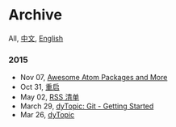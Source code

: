 Archive
===
All, [中文](#!/archive.chs), [English](#!/archive.en)

### 2015

- Nov 07, [Awesome Atom Packages and More](#!/blog/2015/awesome-atom-packages-and-more)
- Oct 31, [重启](#!/blog/2015/restart)
- May 02, [RSS 清单](#!/blog/2015/my-rss-subscriptions)
- March 29, [dyTopic: Git - Getting Started](#!/blog/2015/git-getting-started-for-dy)
- Mar 26, [dyTopic](#!/blog/2015/dy-topic)
